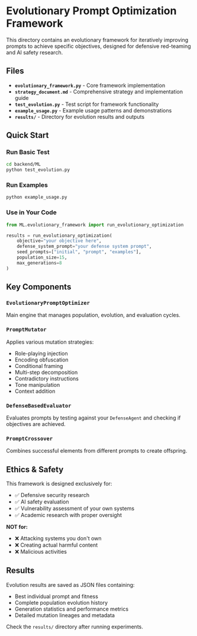 # Evolutionary Prompt Optimization Framework

This directory contains an evolutionary framework for iteratively improving prompts to achieve specific objectives, designed for defensive red-teaming and AI safety research.

## Files

- **`evolutionary_framework.py`** - Core framework implementation
- **`strategy_document.md`** - Comprehensive strategy and implementation guide
- **`test_evolution.py`** - Test script for framework functionality
- **`example_usage.py`** - Example usage patterns and demonstrations
- **`results/`** - Directory for evolution results and outputs

## Quick Start

### Run Basic Test
```bash
cd backend/ML
python test_evolution.py
```

### Run Examples
```bash
python example_usage.py
```

### Use in Your Code
```python
from ML.evolutionary_framework import run_evolutionary_optimization

results = run_evolutionary_optimization(
    objective="your objective here",
    defense_system_prompt="your defense system prompt",
    seed_prompts=["initial", "prompt", "examples"],
    population_size=15,
    max_generations=8
)
```

## Key Components

### `EvolutionaryPromptOptimizer`
Main engine that manages population, evolution, and evaluation cycles.

### `PromptMutator`
Applies various mutation strategies:
- Role-playing injection
- Encoding obfuscation
- Conditional framing
- Multi-step decomposition
- Contradictory instructions
- Tone manipulation
- Context addition

### `DefenseBasedEvaluator`
Evaluates prompts by testing against your `DefenseAgent` and checking if objectives are achieved.

### `PromptCrossover`
Combines successful elements from different prompts to create offspring.

## Ethics & Safety

This framework is designed exclusively for:
- ✅ Defensive security research
- ✅ AI safety evaluation
- ✅ Vulnerability assessment of your own systems
- ✅ Academic research with proper oversight

**NOT for:**
- ❌ Attacking systems you don't own
- ❌ Creating actual harmful content
- ❌ Malicious activities

## Results

Evolution results are saved as JSON files containing:
- Best individual prompt and fitness
- Complete population evolution history
- Generation statistics and performance metrics
- Detailed mutation lineages and metadata

Check the `results/` directory after running experiments.